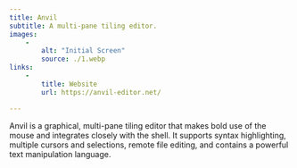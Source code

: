 ```yaml
---
title: Anvil
subtitle: A multi-pane tiling editor.
images:
    -
        alt: "Initial Screen"
        source: ./1.webp
links:
    -
        title: Website
        url: https://anvil-editor.net/

---
```


Anvil is a graphical, multi-pane tiling editor that makes bold use of the mouse
and integrates closely with the shell. It supports syntax highlighting,
multiple cursors and selections, remote file editing, and contains a powerful
text manipulation language.